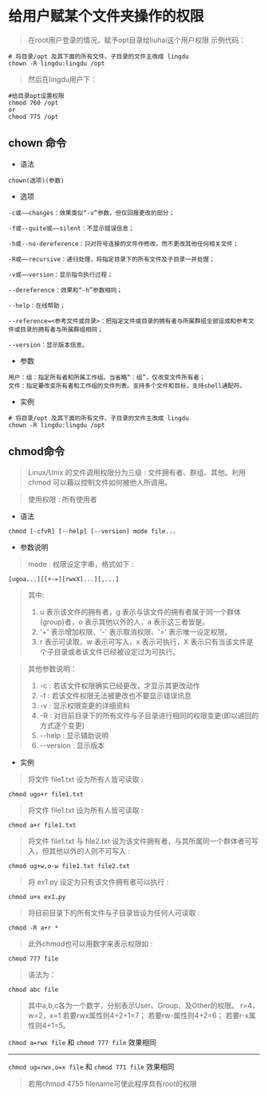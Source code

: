 # 给用户赋某个文件夹操作的权限

>在root用户登录的情况，赋予opt目录给liuhai这个用户权限 示例代码：
```shell
# 将目录/opt 及其下面的所有文件、子目录的文件主改成 lingdu
chown -R lingdu:lingdu /opt 
```

>然后在lingdu用户下：
```shell
#给目录opt设置权限
chmod 760 /opt
or 
chmod 775 /opt
```

## chown 命令
- 语法
```shell
chown(选项)(参数)
```
- 选项
```shell
-c或——changes：效果类似“-v”参数，但仅回报更改的部分；

-f或--quite或——silent：不显示错误信息；

-h或--no-dereference：只对符号连接的文件作修改，而不更改其他任何相关文件；

-R或——recursive：递归处理，将指定目录下的所有文件及子目录一并处理；

-v或——version：显示指令执行过程；

--dereference：效果和“-h”参数相同；

--help：在线帮助；

--reference=<参考文件或目录>：把指定文件或目录的拥有者与所属群组全部设成和参考文件或目录的拥有者与所属群组相同；

--version：显示版本信息。
```
- 参数
```shell
用户：组：指定所有者和所属工作组。当省略“：组”，仅改变文件所有者；
文件：指定要改变所有者和工作组的文件列表。支持多个文件和目标，支持shell通配符。
```
- 实例
```shell
# 将目录/opt 及其下面的所有文件、子目录的文件主改成 lingdu
chown -R lingdu:lingdu /opt 
```
## chmod命令
>Linux/Unix 的文件调用权限分为三级 : 文件拥有者、群组、其他。利用 chmod 可以藉以控制文件如何被他人所调用。

> 使用权限 : 所有使用者

- 语法
```shell
chmod [-cfvR] [--help] [--version] mode file...
```

- 参数说明
>mode : 权限设定字串，格式如下 :

```shell
[ugoa...][[+-=][rwxX]...][,...]
```
> 其中:
> 1. u 表示该文件的拥有者，g 表示与该文件的拥有者属于同一个群体(group)者，o 表示其他以外的人，a 表示这三者皆是。
> 2. '+' 表示增加权限、'-' 表示取消权限、'=' 表示唯一设定权限。
> 3. r 表示可读取，w 表示可写入，x 表示可执行，X 表示只有当该文件是个子目录或者该文件已经被设定过为可执行。

>其他参数说明：
>1. -c : 若该文件权限确实已经更改，才显示其更改动作
>2. -f : 若该文件权限无法被更改也不要显示错误讯息
>3. -v : 显示权限变更的详细资料
>4. -R : 对目前目录下的所有文件与子目录进行相同的权限变更(即以递回的方式逐个变更)
>5. --help : 显示辅助说明
>6. --version : 显示版本

- 实例
> 将文件 file1.txt 设为所有人皆可读取 :
```shell
chmod ugo+r file1.txt
```
> 将文件 file1.txt 设为所有人皆可读取 :
```shell
chmod a+r file1.txt
```
> 将文件 file1.txt 与 file2.txt 设为该文件拥有者，与其所属同一个群体者可写入，但其他以外的人则不可写入 :
```shell
chmod ug+w,o-w file1.txt file2.txt
```
> 将 ex1.py 设定为只有该文件拥有者可以执行 :
```shell
chmod u+x ex1.py
```
> 将目前目录下的所有文件与子目录皆设为任何人可读取 :
```shell
chmod -R a+r *
```
> 此外chmod也可以用数字来表示权限如 :
```shell
chmod 777 file
```
> 语法为：
```shell
chmod abc file
```
>其中a,b,c各为一个数字，分别表示User、Group、及Other的权限。 r=4，w=2，x=1 若要rwx属性则4+2+1=7； 若要rw-属性则4+2=6； 若要r-x属性则4+1=5。

`chmod a=rwx file`
和
`chmod 777 file`
效果相同

---
`chmod ug=rwx,o=x file`
和
`chmod 771 file`
效果相同

> 若用chmod 4755 filename可使此程序具有root的权限
